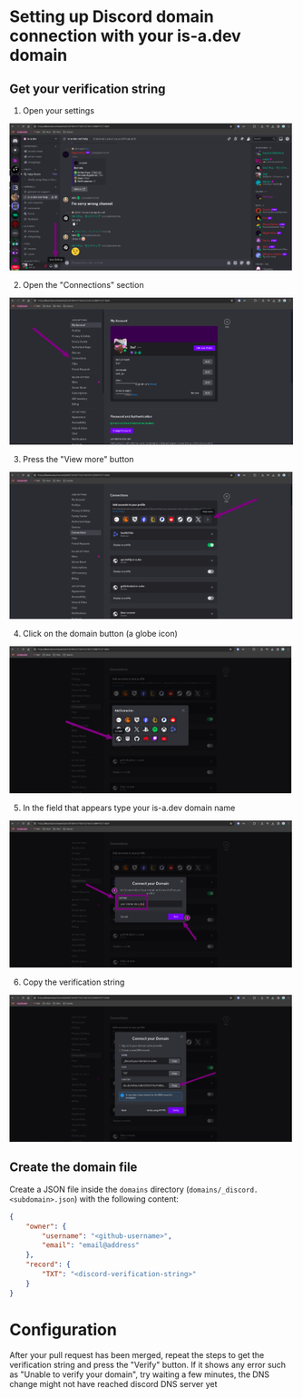 # Setting up Discord domain connection with your is-a.dev domain

## Get your verification string

1. Open your settings

<img src="../img/discord_step_1.png" height="259">

2. Open the "Connections" section

<img src="../img/discord_step_2.png" height="259">

3. Press the "View more" button

<img src="../img/discord_step_3.png" height="259">

4. Click on the domain button (a globe icon)

<img src="../img/discord_step_4.png" height="259">

5. In the field that appears type your is-a.dev domain name

<img src="../img/discord_step_5.png" height="259">

6. Copy the verification string

<img src="../img/discord_step_6.png" height="259">

## Create the domain file

Create a JSON file inside the `domains` directory (`domains/_discord.<subdomain>.json`) with the following content:

```json 
{
    "owner": {
        "username": "<github-username>",
        "email": "email@address"
    },
    "record": {
        "TXT": "<discord-verification-string>"
    }
} 
```

# Configuration
After your pull request has been merged, repeat the steps to get the verification string and press the "Verify" button.
If it shows any error such as "Unable to verify your domain", try waiting a few minutes, the DNS change might not have reached discord DNS server yet